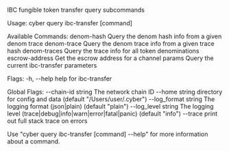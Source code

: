 IBC fungible token transfer query subcommands

Usage:
  cyber query ibc-transfer [command]

Available Commands:
  denom-hash     Query the denom hash info from a given denom trace
  denom-trace    Query the denom trace info from a given trace hash
  denom-traces   Query the trace info for all token denominations
  escrow-address Get the escrow address for a channel
  params         Query the current ibc-transfer parameters

Flags:
  -h, --help   help for ibc-transfer

Global Flags:
      --chain-id string     The network chain ID
      --home string         directory for config and data (default "/Users/user/.cyber")
      --log_format string   The logging format (json|plain) (default "plain")
      --log_level string    The logging level (trace|debug|info|warn|error|fatal|panic) (default "info")
      --trace               print out full stack trace on errors

Use "cyber query ibc-transfer [command] --help" for more information about a command.

